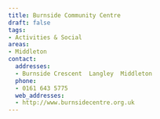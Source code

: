 ```yaml
---
title: Burnside Community Centre
draft: false
tags:
- Activities & Social
areas:
- Middleton
contact:
  addresses:
  - Burnside Crescent  Langley  Middleton
  phone:
  - 0161 643 5775
  web_addresses:
  - http://www.burnsidecentre.org.uk
---
```


